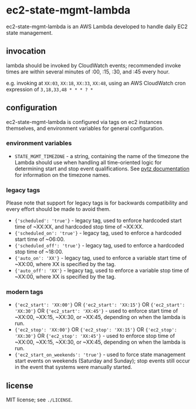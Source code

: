 # ec2-state-mgmt-lambda

ec2-state-mgmt-lambda is an AWS Lambda developed to handle daily EC2 state management.

## invocation

lambda should be invoked by CloudWatch events; recommended invoke times are within several minutes of :00, :15, :30, and :45 every hour.

e.g. invoking at `XX:03`, `XX:18`, `XX:33`, `XX:48`, using an AWS CloudWatch cron expression of `3,18,33,48 * * * ? *`

## configuration

ec2-state-mgmt-lambda is configured via tags on ec2 instances themselves, and environment variables for general configuration.

### environment variables

* `STATE_MGMT_TIMEZONE` - a string, containing the name of the timezone the Lambda should use when handling all time-oriented logic for determining start and stop event qualifications.  See [pytz documentation](https://pypi.org/project/pytz/) for information on the timezone names.

### legacy tags

Please note that support for legacy tags is for backwards compatibility and every effort should be made to avoid them.

* `{'scheduled': 'true'}` - legacy tag, used to enforce hardcoded start time of ~XX:XX, and hardcoded stop time of ~XX:XX.
* `{'scheduled_on': 'true'}` - legacy tag, used to enforce a hardcoded start time of ~06:00.
* `{'scheduled_off': 'true'}` - legacy tag, used to enforce a hardcoded stop time of ~18:00.
* `{'auto_on': 'XX'}` - legacy tag, used to enforce a variable start time of ~XX:00, where XX is specified by the tag.
* `{'auto_off': 'XX'}` - legacy tag, used to enforce a variable stop time of ~XX:00, where XX is specified by the tag.

### modern tags

* `{'ec2_start': 'XX:00'}` OR `{'ec2_start': 'XX:15'}` OR `{'ec2_start': 'XX:30'}` OR `{'ec2_start': 'XX:45'}` - used to enforce start time of ~XX:00, ~XX:15, ~XX:30, or ~XX:45, depending on when the lambda is run.
* `{'ec2_stop': 'XX:00'}` OR `{'ec2_stop': 'XX:15'}` OR `{'ec2_stop': 'XX:30'}` OR `{'ec2_stop': 'XX:45'}` - used to enforce stop time of ~XX:00, ~XX:15, ~XX:30, or ~XX:45, depending on when the lambda is run.
* `{'ec2_start_on_weekends': 'true'}` - used to force state management start events on weekends (Saturday and Sunday); stop events still occur in the event that systems were manually started.

## license

MIT license; see `./LICENSE`.

